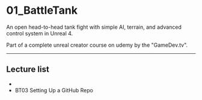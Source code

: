 # 01_BattleTank
An open head-to-head tank fight with simple AI, terrain, and advanced control system in Unreal 4.

Part of a complete unreal creator course on udemy by the "GameDev.tv".

---

## Lecture list
*
* BT03 Setting Up a GitHub Repo
